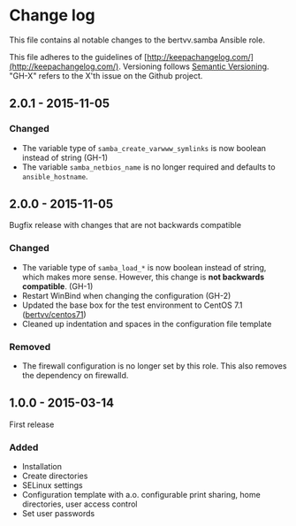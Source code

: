 # Change log

This file contains al notable changes to the bertvv.samba Ansible role.

This file adheres to the guidelines of [http://keepachangelog.com/](http://keepachangelog.com/). Versioning follows [Semantic Versioning](http://semver.org/). "GH-X" refers to the X'th issue on the Github project.

## 2.0.1 - 2015-11-05

### Changed

- The variable type of `samba_create_varwww_symlinks` is now boolean instead of string (GH-1)
- The variable `samba_netbios_name` is no longer required and defaults to `ansible_hostname`.

## 2.0.0 - 2015-11-05

Bugfix release with changes that are not backwards compatible

### Changed

- The variable type of `samba_load_*` is now boolean instead of string, which makes more sense. However, this change is **not backwards compatible**. (GH-1)
- Restart WinBind when changing the configuration (GH-2)
- Updated the base box for the test environment to CentOS 7.1 ([bertvv/centos71](https://atlas.hashicorp.com/bertvv/boxes/centos71/))
- Cleaned up indentation and spaces in the configuration file template

### Removed

- The firewall configuration is no longer set by this role. This also removes the dependency on firewalld.

## 1.0.0 - 2015-03-14

First release

### Added

- Installation
- Create directories
- SELinux settings
- Configuration template with a.o. configurable print sharing, home directories, user access control
- Set user passwords


